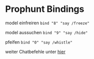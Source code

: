 Prophunt Bindings
=================

model einfreiren `bind "8" "say /freeze"`

model aussuchen `bind "9" "say /hide"`

pfeifen `bind "0" "say /whistle"`

weiter Chatbefehle unter [hier](https://forums.alliedmods.net/showthread.php?p=2384364)
